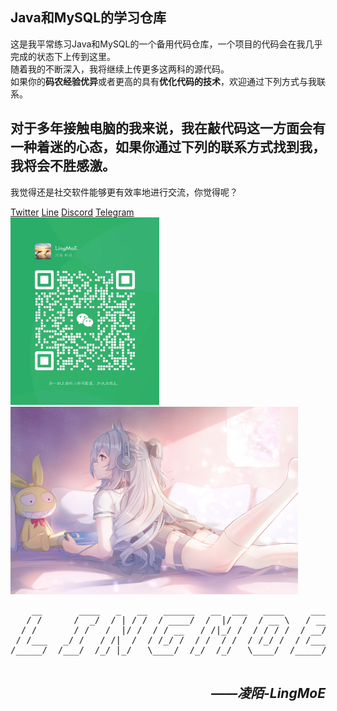 <h2>Java和MySQL的学习仓库</h2>

这是我平常练习Java和MySQL的一个备用代码仓库，一个项目的代码会在我几乎完成的状态下上传到这里。</br>
随着我的不断深入，我将继续上传更多这两科的源代码。</br>
如果你的<strong>码农经验优异</strong>或者更高的具有<strong>优化代码的技术</strong>，欢迎通过下列方式与我联系。
<h2>对于多年接触电脑的我来说，我在敲代码这一方面会有一种着迷的心态，如果你通过下列的联系方式找到我，我将会不胜感激。</h2>
我觉得还是社交软件能够更有效率地进行交流，你觉得呢？
<p></p>
<a href="https://twitter.com/LM_19587" title="这是我的推特账户！🙃">Twitter</a>
<a href ="https://line.me/ti/p/nRBW-pyeOw"  title="这是我的Line账户！😬">Line</a>
<a href="https://discord.gg/JF4yawyqVa"  title="这是我的Discord账户！🤓">Discord</a>
<a href="https://t.me/LingMoE"  title="这是我的Telegram账户！😲">Telegram</a>
<div>
  <img src="/photo_2023-07-10_02-57-58.jpg" style= "height:300px;max-width:100%;" title="微信也露个面吧。" alt="这是微信的联系方式" >
<a href="https://zh.moegirl.org.cn/Hanser" target="_blank">
  <img src="/2.jpg" style="height:300px; width:460px" title="原来你也是憨涩粉" alt="不得不说憨涩的声音很傲娇的感觉。" />
</a> 

  <div>
    <pre>
    __       ____   _   __   ______   __  ___   ____     ______
   / /      /  _/  / | / /  / ____/  /  |/  /  / __ \   / ____/
  / /       / /   /  |/ /  / / __   / /|_/ /  / / / /  / __/             
 / /___   _/ /   / /|  /  / /_/ /  / /  / /  / /_/ /  / /___    
/_____/  /___/  /_/ |_/   \____/  /_/  /_/   \____/  /_____/   
                                                               
</pre>
<h2 align="right"><em>——凌陌-LingMoE</em></h2> 
  </div>
